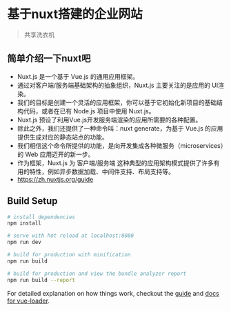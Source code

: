 # 基于nuxt搭建的企业网站
> 共享洗衣机

## 简单介绍一下nuxt吧
- Nuxt.js 是一个基于 Vue.js 的通用应用框架。
- 通过对客户端/服务端基础架构的抽象组织，Nuxt.js 主要关注的是应用的 UI渲染。
- 我们的目标是创建一个灵活的应用框架，你可以基于它初始化新项目的基础结构代码，或者在已有 Node.js 项目中使用 Nuxt.js。
- Nuxt.js 预设了利用Vue.js开发服务端渲染的应用所需要的各种配置。
- 除此之外，我们还提供了一种命令叫：nuxt generate，为基于 Vue.js 的应用提供生成对应的静态站点的功能。
- 我们相信这个命令所提供的功能，是向开发集成各种微服务（microservices）的 Web 应用迈开的新一步。
- 作为框架，Nuxt.js 为 客户端/服务端 这种典型的应用架构模式提供了许多有用的特性，例如异步数据加载、中间件支持、布局支持等。
- https://zh.nuxtjs.org/guide

## Build Setup


``` bash
# install dependencies
npm install

# serve with hot reload at localhost:8080
npm run dev

# build for production with minification
npm run build

# build for production and view the bundle analyzer report
npm run build --report
```

For detailed explanation on how things work, checkout the [guide](http://vuejs-templates.github.io/webpack/) and [docs for vue-loader](http://vuejs.github.io/vue-loader).
